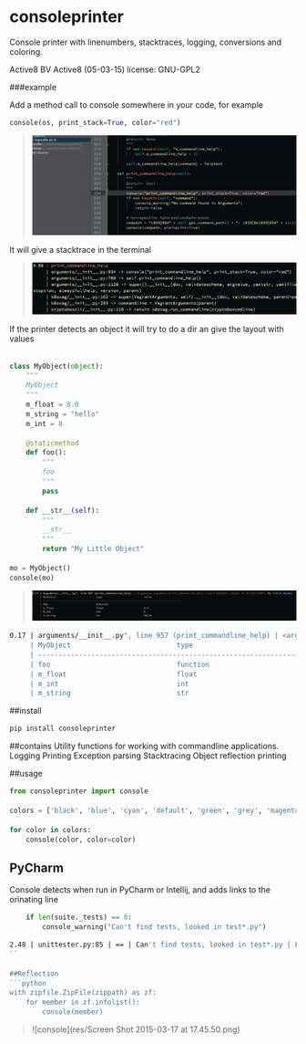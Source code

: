 
# consoleprinter
Console printer with linenumbers, stacktraces, logging, conversions and coloring.

Active8 BV
Active8 (05-03-15)
license: GNU-GPL2

###example

Add a method call to console somewhere in your code, for example
```python
console(os, print_stack=True, color="red")
```
> ![code](res/code.png)
 
It will give a stacktrace in the terminal

> ![tterminal](res/terminal2.png)

If the printer detects an object it will try to do a dir an give the layout with values

```python

class MyObject(object):
    """
    MyObject
    """
    m_float = 8.0
    m_string = "hello"
    m_int = 8

    @staticmethod
    def foo():
        """
        foo
        """
        pass

    def __str__(self):
        """
        __str__
        """
        return "My Little Object"

mo = MyObject()
console(mo)
```

> ![object](res/object.png)

```bash
0.17 | arguments/__init__.py", line 957 (print_commandline_help) | <arguments.Arguments.print_commandline_help.<locals.MyObject object at 0x1034026d8>: My Little Object
     | MyObject                          type                           value
     | ------------------------------------------------------------------------------------------
     | foo                               function
     | m_float                           float                          8.0
     | m_int                             int                            8
     | m_string                          str                            hello


```
##install
```bash
pip install consoleprinter
```

##contains
Utility functions for working with commandline applications.
Logging
Printing
Exception parsing
Stacktracing
Object reflection printing

##usage
```python
from consoleprinter import console

colors = ['black', 'blue', 'cyan', 'default', 'green', 'grey', 'magenta', 'orange', 'red', 'white', 'yellow']

for color in colors:
    console(color, color=color)
```

## PyCharm
Console detects when run in PyCharm or Intellij, and adds links to the orinating line
```python
    if len(suite._tests) == 0:
        console_warning("Can't find tests, looked in test*.py")

```
```bash
2.48 | unittester.py:85 | == | Can't find tests, looked in test*.py | File "/Users/rabshakeh/workspace/unittester/unittester/unittester.py", line 85 (run_unit_test) | ==
``

##Reflection
```python
with zipfile.ZipFile(zippath) as zf:
    for member in zf.infolist():
        console(member)
```
> ![console](res/Screen Shot 2015-03-17 at 17.45.50.png)